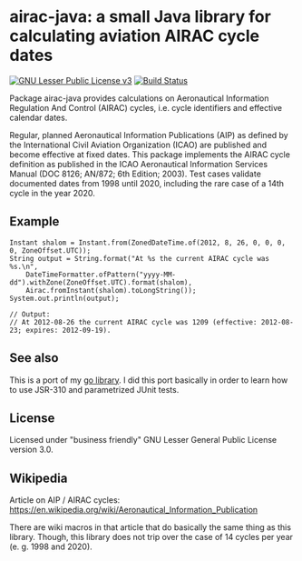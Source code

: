 # airac-java: a small Java library for calculating aviation AIRAC cycle dates

[![GNU Lesser Public License v3](https://www.gnu.org/graphics/lgplv3-88x31.png)](https://www.gnu.org/licenses/lgpl-3.0.html)
[![Build Status](https://travis-ci.org/wjkohnen/airac-java.svg?branch=master)](https://travis-ci.org/wjkohnen/airac-java)

Package airac-java provides calculations on Aeronautical Information Regulation And
Control (AIRAC) cycles, i.e. cycle identifiers and effective calendar dates.

Regular, planned Aeronautical Information Publications (AIP) as defined by the
International Civil Aviation Organization (ICAO) are published and become
effective at fixed dates. This package implements the AIRAC cycle definition as
published in the ICAO Aeronautical Information Services Manual (DOC 8126;
AN/872; 6th Edition; 2003). Test cases validate documented dates from 1998 until
2020, including the rare case of a 14th cycle in the year 2020.

## Example

```
Instant shalom = Instant.from(ZonedDateTime.of(2012, 8, 26, 0, 0, 0, 0, ZoneOffset.UTC));
String output = String.format("At %s the current AIRAC cycle was %s.\n",
    DateTimeFormatter.ofPattern("yyyy-MM-dd").withZone(ZoneOffset.UTC).format(shalom),
    Airac.fromInstant(shalom).toLongString());
System.out.println(output);

// Output:
// At 2012-08-26 the current AIRAC cycle was 1209 (effective: 2012-08-23; expires: 2012-09-19).
```

## See also
This is a port of my [go library](https://github.com/wjkohnen/airac/). I did this
port basically in order to learn how to use JSR-310 and parametrized JUnit tests.

## License
Licensed under "business friendly" GNU Lesser General Public License version 3.0.

## Wikipedia

Article on AIP / AIRAC cycles: https://en.wikipedia.org/wiki/Aeronautical_Information_Publication

There are wiki macros in that article that do basically the same thing as this
library. Though, this library does not trip over the case of 14 cycles per year
(e. g. 1998 and 2020).